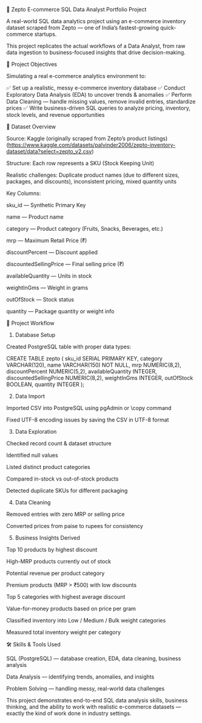 🛒 Zepto E-commerce SQL Data Analyst Portfolio Project

A real-world SQL data analytics project using an e-commerce inventory dataset scraped from Zepto — one of India’s fastest-growing quick-commerce startups.

This project replicates the actual workflows of a Data Analyst, from raw data ingestion to business-focused insights that drive decision-making.

📌 Project Objectives

Simulating a real e-commerce analytics environment to:

✅ Set up a realistic, messy e-commerce inventory database
✅ Conduct Exploratory Data Analysis (EDA) to uncover trends & anomalies
✅ Perform Data Cleaning — handle missing values, remove invalid entries, standardize prices
✅ Write business-driven SQL queries to analyze pricing, inventory, stock levels, and revenue opportunities

📂 Dataset Overview

Source: Kaggle (originally scraped from Zepto’s product listings)
(https://www.kaggle.com/datasets/palvinder2006/zepto-inventory-dataset/data?select=zepto_v2.csv)

Structure: Each row represents a SKU (Stock Keeping Unit)

Realistic challenges: Duplicate product names (due to different sizes, packages, and discounts), inconsistent pricing, mixed quantity units

Key Columns:

sku_id — Synthetic Primary Key

name — Product name

category — Product category (Fruits, Snacks, Beverages, etc.)

mrp — Maximum Retail Price (₹)

discountPercent — Discount applied

discountedSellingPrice — Final selling price (₹)

availableQuantity — Units in stock

weightInGms — Weight in grams

outOfStock — Stock status

quantity — Package quantity or weight info

🔧 Project Workflow
1. Database Setup

Created PostgreSQL table with proper data types:

CREATE TABLE zepto (
  sku_id SERIAL PRIMARY KEY,
  category VARCHAR(120),
  name VARCHAR(150) NOT NULL,
  mrp NUMERIC(8,2),
  discountPercent NUMERIC(5,2),
  availableQuantity INTEGER,
  discountedSellingPrice NUMERIC(8,2),
  weightInGms INTEGER,
  outOfStock BOOLEAN,
  quantity INTEGER
);

2. Data Import

Imported CSV into PostgreSQL using pgAdmin or \copy command

Fixed UTF-8 encoding issues by saving the CSV in UTF-8 format

3. Data Exploration

Checked record count & dataset structure

Identified null values

Listed distinct product categories

Compared in-stock vs out-of-stock products

Detected duplicate SKUs for different packaging

4. Data Cleaning

Removed entries with zero MRP or selling price

Converted prices from paise to rupees for consistency

5. Business Insights Derived

Top 10 products by highest discount

High-MRP products currently out of stock

Potential revenue per product category

Premium products (MRP > ₹500) with low discounts

Top 5 categories with highest average discount

Value-for-money products based on price per gram

Classified inventory into Low / Medium / Bulk weight categories

Measured total inventory weight per category

🛠 Skills & Tools Used

SQL (PostgreSQL) — database creation, EDA, data cleaning, business analysis

Data Analysis — identifying trends, anomalies, and insights

Problem Solving — handling messy, real-world data challenges

This project demonstrates end-to-end SQL data analysis skills, business thinking, and the ability to work with realistic e-commerce datasets — exactly the kind of work done in industry settings.
